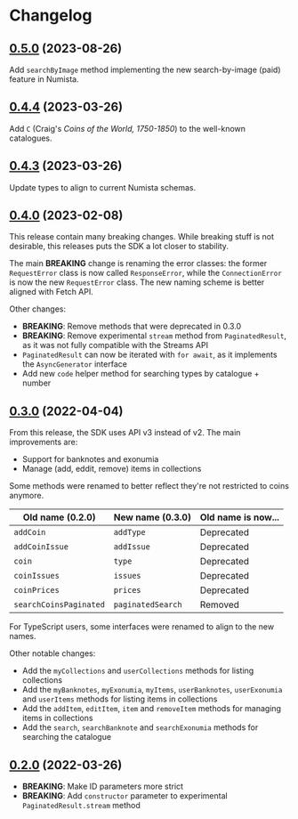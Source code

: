 # Changelog

## [0.5.0](https://github.com/leopiccionia/numista-sdk/compare/v0.4.4...v0.5.0) (2023-08-26)

Add `searchByImage` method implementing the new search-by-image (paid) feature in Numista.

## [0.4.4](https://github.com/leopiccionia/numista-sdk/compare/v0.4.3...v0.4.4) (2023-03-26)

Add `C` (Craig's _Coins of the World, 1750-1850_) to the well-known catalogues.

## [0.4.3](https://github.com/leopiccionia/numista-sdk/compare/v0.4.0...v0.4.3) (2023-03-26)

Update types to align to current Numista schemas.

## [0.4.0](https://github.com/leopiccionia/numista-sdk/compare/v0.3.0...v0.4.0) (2023-02-08)

This release contain many breaking changes. While breaking stuff is not desirable, this releases puts the SDK a lot closer to stability.

The main **BREAKING** change is renaming the error classes: the former `RequestError` class is now called `ResponseError`, while the `ConnectionError` is now the new `RequestError` class. The new naming scheme is better aligned with Fetch API.

Other changes:

- **BREAKING**: Remove methods that were deprecated in 0.3.0
- **BREAKING**: Remove experimental `stream` method from `PaginatedResult`, as it was not fully compatible with the Streams API
- `PaginatedResult` can now be iterated with `for await`, as it implements the `AsyncGenerator` interface
- Add new `code` helper method for searching types by catalogue + number

## [0.3.0](https://github.com/leopiccionia/numista-sdk/compare/v0.2.0...v0.3.0) (2022-04-04)

From this release, the SDK uses API v3 instead of v2. The main improvements are:

- Support for banknotes and exonumia
- Manage (add, eddit, remove) items in collections

Some methods were renamed to better reflect they're not restricted to coins anymore.

| Old name (0.2.0) | New name (0.3.0) | Old name is now... |
|--|--|--|
| `addCoin` | `addType` | Deprecated |
| `addCoinIssue` | `addIssue` | Deprecated |
| `coin` | `type` | Deprecated |
| `coinIssues` | `issues` | Deprecated |
| `coinPrices` | `prices` | Deprecated |
| `searchCoinsPaginated` | `paginatedSearch` | Removed |

For TypeScript users, some interfaces were renamed to align to the new names.

Other notable changes:

- Add the `myCollections` and `userCollections` methods for listing collections
- Add the `myBanknotes`, `myExonumia`, `myItems`, `userBanknotes`, `userExonumia` and `userItems` methods for listing items in collections
- Add the `addItem`, `editItem`, `item` and `removeItem` methods for managing items in collections
- Add the `search`, `searchBanknote` and `searchExonumia` methods for searching the catalogue

## [0.2.0](https://github.com/leopiccionia/numista-sdk/compare/v0.1.0...v0.2.0) (2022-03-26)

- **BREAKING**: Make ID parameters more strict
- **BREAKING**: Add `constructor` parameter to experimental `PaginatedResult.stream` method
